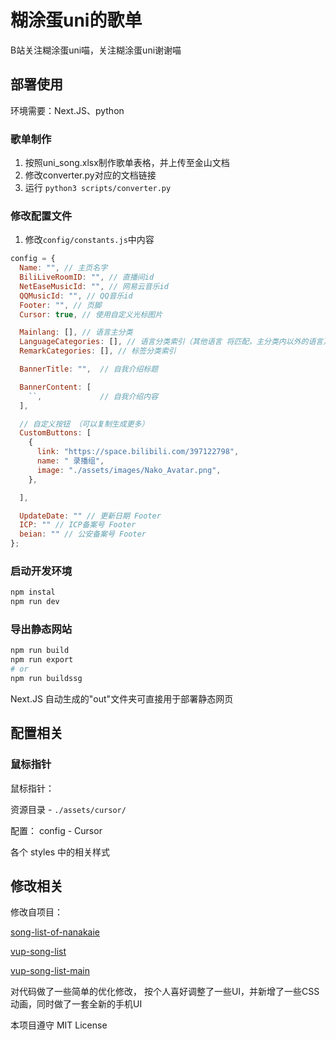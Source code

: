 # 糊涂蛋uni的歌单

B站关注糊涂蛋uni喵，关注糊涂蛋uni谢谢喵

## 部署使用

环境需要：Next.JS、python

### 歌单制作

1. 按照uni_song.xlsx制作歌单表格，并上传至金山文档
2. 修改converter.py对应的文档链接
3. 运行 `python3 scripts/converter.py`

### 修改配置文件

1. 修改`config/constants.js`中内容

```js
config = {
  Name: "", // 主页名字
  BiliLiveRoomID: "", // 直播间id
  NetEaseMusicId: "", // 网易云音乐id
  QQMusicId: "", // QQ音乐id
  Footer: "", // 页脚
  Cursor: true, // 使用自定义光标图片

  Mainlang: [], // 语言主分类
  LanguageCategories: [], // 语言分类索引（其他语言 将匹配，主分类内以外的语言）
  RemarkCategories: [], // 标签分类索引

  BannerTitle: "",  // 自我介绍标题

  BannerContent: [
    ``,             // 自我介绍内容
  ],

  // 自定义按钮 （可以复制生成更多）
  CustomButtons: [
    {
      link: "https://space.bilibili.com/397122798",
      name: " 录播组",
      image: "./assets/images/Nako_Avatar.png",
    },

  ],

  UpdateDate: "" // 更新日期 Footer
  ICP: "" // ICP备案号 Footer
  beian: "" // 公安备案号 Footer
};

```

### 启动开发环境

```bash
npm instal
npm run dev
```

### 导出静态网站

```bash
npm run build
npm run export
# or
npm run buildssg
```

Next.JS 自动生成的"out"文件夹可直接用于部署静态网页

## 配置相关

### 鼠标指针

鼠标指针：

资源目录 - `./assets/cursor/` 

配置： config - Cursor  

各个 styles 中的相关样式

## 修改相关

修改自项目：

[song-list-of-nanakaie](https://github.com/alan314m/song-list-of-nanakaie)

[vup-song-list](https://github.com/Akegarasu/vup-song-list)

[vup-song-list-main](https://github.com/Rndlab/vup-song-list-main)

对代码做了一些简单的优化修改，
按个人喜好调整了一些UI，并新增了一些CSS动画，同时做了一套全新的手机UI

本项目遵守 MIT License

